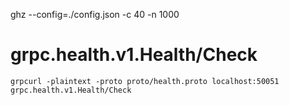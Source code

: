 
ghz --config=./config.json -c 40 -n 1000


# grpc.health.v1.Health/Check
``` curl
grpcurl -plaintext -proto proto/health.proto localhost:50051 grpc.health.v1.Health/Check
```
